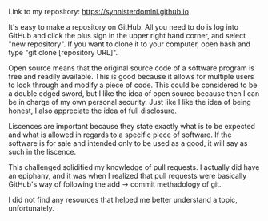 Link to my repository: https://synnisterdomini.github.io

It's easy to make a repository on GitHub. All you need to do is log into GitHub and click the plus sign in the upper right hand corner, and select "new repository". If you want to clone it to your computer, open bash and type "git clone [repository URL]". 

Open source means that the original source code of a software program is free and readily available. This is good because it allows for multiple users to look through and modify a piece of code. This could be considered to be a double edged sword, but I like the idea of open source because then I can be in charge of my own personal security. Just like I like the idea of being honest, I also appreciate the idea of full disclosure.

Liscences are important because they state exactly what is to be expected and what is allowed in regards to a specific piece of software. If the software is for sale and intended only to be used as a good, it will say as such in the liscence.

This challenged solidified my knowledge of pull requests. I actually did have an epiphany, and it was when I realized that pull requests were basically GitHub's way of following the add -> commit methadology of git.

I did not find any resources that helped me better understand a topic, unfortunately.